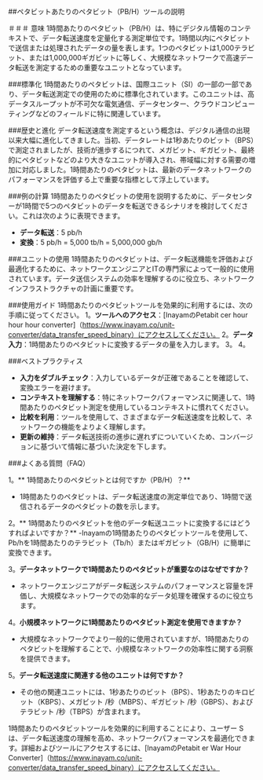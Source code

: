 ##ペタビットあたりのペタビット（PB/H）ツールの説明

＃＃＃ 意味
1時間あたりのペタビット（PB/H）は、特にデジタル情報のコンテキストで、データ転送速度を定量化する測定単位です。1時間以内にペタビットで送信または処理されたデータの量を表します。1つのペタビットは1,000テラビット、または1,000,000ギガビットに等しく、大規模なネットワークで高速データ転送を測定するための重要なユニットとなっています。

###標準化
1時間あたりのペタビットは、国際ユニット（SI）の一部の一部であり、データ転送測定での使用のために標準化されています。このユニットは、高データスループットが不可欠な電気通信、データセンター、クラウドコンピューティングなどのフィールドに特に関連しています。

###歴史と進化
データ転送速度を測定するという概念は、デジタル通信の出現以来大幅に進化してきました。当初、データレートは1秒あたりのビット（BPS）で測定されましたが、技術が進歩するにつれて、メガビット、ギガビット、最終的にペタビットなどのより大きなユニットが導入され、帯域幅に対する需要の増加に対応しました。1時間あたりのペタビットは、最新のデータネットワークのパフォーマンスを評価する上で重要な指標として浮上しています。

###例の計算
1時間あたりのペタビットの使用を説明するために、データセンターが1時間で5つのペタビットのデータを転送できるシナリオを検討してください。これは次のように表現できます。
-  **データ転送**：5 pb/h
-  **変換**：5 pb/h = 5,000 tb/h = 5,000,000 gb/h

###ユニットの使用
1時間あたりのペタビットは、データ転送機能を評価および最適化するために、ネットワークエンジニアとITの専門家によって一般的に使用されています。データ送信システムの効率を理解するのに役立ち、ネットワークインフラストラクチャの計画に重要です。

###使用ガイド
1時間あたりのペタビットツールを効果的に利用するには、次の手順に従ってください。
1。**ツールへのアクセス**：[InayamのPetabit cer hour hour hour converter]（https://www.inayam.co/unit-converter/data_transfer_speed_binary）にアクセスしてください。
2。**データ入力**：1時間あたりのペタビットに変換するデータの量を入力します。
3。
4。

###ベストプラクティス
-  **入力をダブルチェック**：入力しているデータが正確であることを確認して、変換エラーを避けます。
-  **コンテキストを理解する**：特にネットワークパフォーマンスに関連して、1時間あたりのペタビット測定を使用しているコンテキストに慣れてください。
-  **比較を利用**：ツールを使用して、さまざまなデータ転送速度を比較して、ネットワークの機能をよりよく理解します。
-  **更新の維持**：データ転送技術の進歩に遅れずについていくため、コンバージョンに基づいて情報に基づいた決定を下します。

###よくある質問（FAQ）

1。** 1時間あたりのペタビットとは何ですか（PB/H）？**
-  1時間あたりのペタビットは、データ転送速度の測定単位であり、1時間で送信されるデータのペタビットの数を示します。

2。** 1時間あたりのペタビットを他のデータ転送ユニットに変換するにはどうすればよいですか？**
-Inayamの1時間あたりのペタビットツールを使用して、Pb/hを1時間あたりのテラビット（Tb/h）またはギガビット（GB/H）に簡単に変換できます。

3。**データネットワークで1時間あたりのペタビットが重要なのはなぜですか？**
- ネットワークエンジニアがデータ転送システムのパフォーマンスと容量を評価し、大規模なネットワークでの効率的なデータ処理を確保するのに役立ちます。

4。**小規模ネットワークに1時間あたりのペタビット測定を使用できますか？**
- 大規模なネットワークでより一般的に使用されていますが、1時間あたりのペタビットを理解することで、小規模なネットワークの効率性に関する洞察を提供できます。

5。**データ転送速度に関連する他のユニットは何ですか？**
- その他の関連ユニットには、1秒あたりのビット（BPS）、1秒あたりのキロビット（KBPS）、メガビット /秒（MBPS）、ギガビット /秒（GBPS）、およびテラビット /秒（TBPS）が含まれます。

1時間あたりのペタビットツールを効果的に利用することにより、ユーザー Sは、データ転送速度の理解を高め、ネットワークパフォーマンスを最適化できます。詳細およびツールにアクセスするには、[InayamのPetabit er War Hour Converter]（https://www.inayam.co/unit-converter/data_transfer_speed_binary）にアクセスしてください。